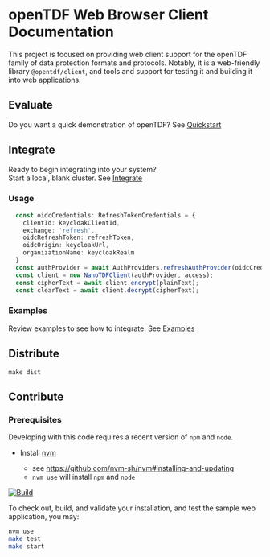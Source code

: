 # openTDF Web Browser Client Documentation

This project is focused on providing web client support for the openTDF family of data protection formats and protocols. Notably, it is a web-friendly library `@opentdf/client`, and tools and support for testing it and building it into web applications.

## Evaluate

Do you want a quick demonstration of openTDF? See [Quickstart](https://github.com/opentdf/documentation/tree/main/quickstart#readme)

## Integrate

Ready to begin integrating into your system?  
Start a local, blank cluster. See [Integrate](https://github.com/opentdf/documentation/tree/main/quickstart#readme)

### Usage

```typescript
  const oidcCredentials: RefreshTokenCredentials = {
    clientId: keycloakClientId,
    exchange: 'refresh',
    oidcRefreshToken: refreshToken,
    oidcOrigin: keycloakUrl,
    organizationName: keycloakRealm
  }
  const authProvider = await AuthProviders.refreshAuthProvider(oidcCredentials);
  const client = new NanoTDFClient(authProvider, access);
  const cipherText = await client.encrypt(plainText);
  const clearText = await client.decrypt(cipherText);
```

### Examples

Review examples to see how to integrate. See [Examples](https://github.com/opentdf/documentation/tree/feature/integrate/examples)

## Distribute

```shell
make dist
```

## Contribute

### Prerequisites

Developing with this code requires a recent version of `npm` and `node`.

- Install [nvm](https://github.com/nvm-sh/nvm#readme)

    - see https://github.com/nvm-sh/nvm#installing-and-updating
    - `nvm use` will install `npm` and `node`

[![Build](https://github.com/opentdf/client-web/actions/workflows/build.yaml/badge.svg)](https://github.com/opentdf/client-web/actions/workflows/build.yaml)

To check out, build, and validate your installation, and test the sample web application, you may:

```sh
nvm use
make test
make start
```
